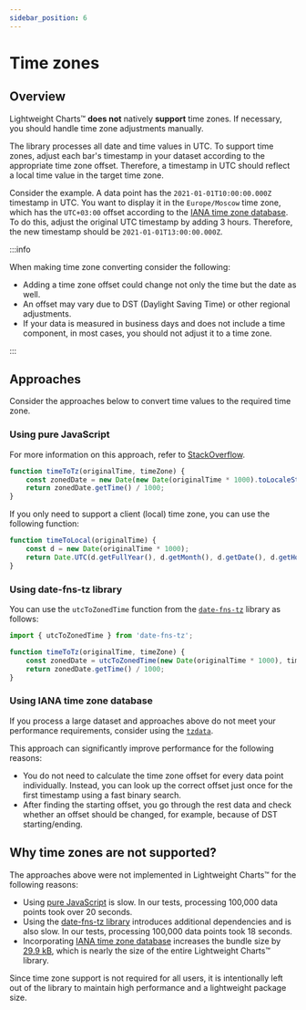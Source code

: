 ```yaml
---
sidebar_position: 6
---
```

# Time zones

## Overview

Lightweight Charts™ **does not** natively **support** time zones. If necessary, you should handle time zone adjustments manually.

The library processes all date and time values in UTC. To support time zones, adjust each bar's timestamp in your dataset according to the appropriate time zone offset.
Therefore, a timestamp in UTC should reflect a local time value in the target time zone.

Consider the example. A data point has the `2021-01-01T10:00:00.000Z` timestamp in UTC. You want to display it in the `Europe/Moscow` time zone, which has the `UTC+03:00` offset according to the [IANA time zone database](https://www.iana.org/time-zones). To do this, adjust the original UTC timestamp by adding 3 hours. Therefore, the new timestamp should be `2021-01-01T13:00:00.000Z`.

:::info

When making time zone converting consider the following:

- Adding a time zone offset could change not only the time but the date as well.
- An offset may vary due to DST (Daylight Saving Time) or other regional adjustments.
- If your data is measured in business days and does not include a time component, in most cases, you should not adjust it to a time zone.

:::

## Approaches

Consider the approaches below to convert time values to the required time zone.

### Using pure JavaScript

For more information on this approach, refer to [StackOverflow](https://stackoverflow.com/a/54127122/3893439).

```js
function timeToTz(originalTime, timeZone) {
    const zonedDate = new Date(new Date(originalTime * 1000).toLocaleString('en-US', { timeZone }));
    return zonedDate.getTime() / 1000;
}
```

If you only need to support a client (local) time zone, you can use the following function:

```js
function timeToLocal(originalTime) {
    const d = new Date(originalTime * 1000);
    return Date.UTC(d.getFullYear(), d.getMonth(), d.getDate(), d.getHours(), d.getMinutes(), d.getSeconds(), d.getMilliseconds()) / 1000;
}
```

### Using date-fns-tz library

You can use the `utcToZonedTime` function from the [`date-fns-tz`](https://github.com/marnusw/date-fns-tz) library as follows:

```js
import { utcToZonedTime } from 'date-fns-tz';

function timeToTz(originalTime, timeZone) {
    const zonedDate = utcToZonedTime(new Date(originalTime * 1000), timeZone);
    return zonedDate.getTime() / 1000;
}
```

### Using IANA time zone database

If you process a large dataset and approaches above do not meet your performance requirements, consider using the [`tzdata`](https://www.npmjs.com/package/tzdata).

This approach can significantly improve performance for the following reasons:

- You do not need to calculate the time zone offset for every data point individually. Instead, you can look up the correct offset just once for the first timestamp using a fast binary search.
- After finding the starting offset, you go through the rest data and check whether an offset should be changed, for example, because of DST starting/ending.

## Why time zones are not supported?

The approaches above were not implemented in Lightweight Charts™ for the following reasons:

- Using [pure JavaScript](#using-pure-javascript) is slow. In our tests, processing 100,000 data points took over 20 seconds.
- Using the [date-fns-tz library](#using-date-fns-tz-library) introduces additional dependencies and is also slow. In our tests, processing 100,000 data points took 18 seconds.
- Incorporating [IANA time zone database](#using-iana-time-zone-database) increases the bundle size by [29.9 kB](https://bundlephobia.com/package/tzdata), which is nearly the size of the entire Lightweight Charts™ library.

Since time zone support is not required for all users, it is intentionally left out of the library to maintain high performance and a lightweight package size.
